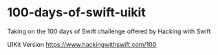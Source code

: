# 100-days-of-swift-uikit

Taking on the 100 days of Swift challenge offered by Hacking with Swift

UIKit Version
https://www.hackingwithswift.com/100
